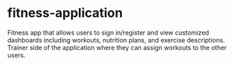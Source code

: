 ﻿# fitness-application

Fitness app that allows users to sign in/register and view customized dashboards including workouts, nutrition plans, and exercise descriptions.
Trainer side of the application where they can assign workouts to the other users.

